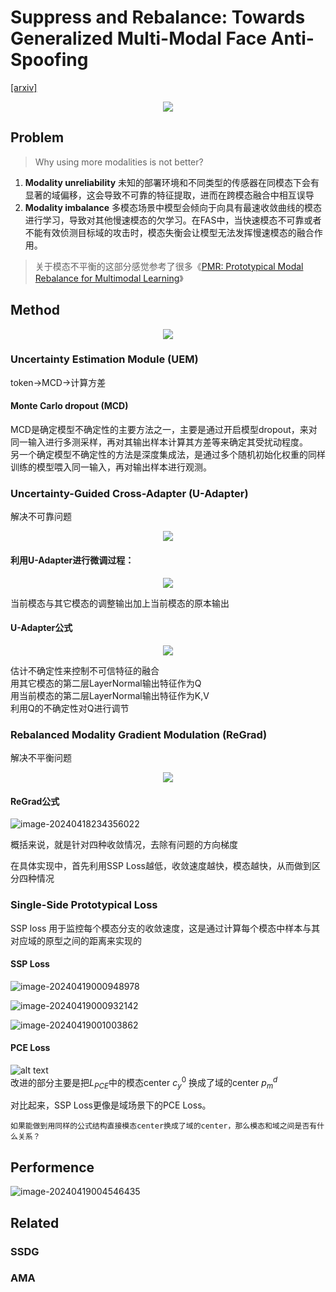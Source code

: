 # Suppress and Rebalance: Towards Generalized Multi-Modal Face Anti-Spoofing
[[arxiv]](https://arxiv.org/abs/2402.19298)

<div align=center><img src=".\assets\image-20240418233759387.png"></div>


## Problem
> Why using more modalities is not better?  
1. **Modality unreliability** 未知的部署环境和不同类型的传感器在同模态下会有显著的域偏移，这会导致不可靠的特征提取，进而在跨模态融合中相互误导  
2. **Modality imbalance** 多模态场景中模型会倾向于向具有最速收敛曲线的模态进行学习，导致对其他慢速模态的欠学习。在FAS中，当快速模态不可靠或者不能有效侦测目标域的攻击时，模态失衡会让模型无法发挥慢速模态的融合作用。  

  > 关于模态不平衡的这部分感觉参考了很多《[PMR: Prototypical Modal Rebalance for Multimodal Learning](http://arxiv.org/pdf/2211.07089.pdf)》
## Method

<div align=center><img src=".\assets\image-20240418233907671.png"></div>

### Uncertainty Estimation Module (UEM)
token->MCD->计算方差
#### Monte Carlo dropout (MCD)
MCD是确定模型不确定性的主要方法之一，主要是通过开启模型dropout，来对同一输入进行多测采样，再对其输出样本计算其方差等来确定其受扰动程度。  
另一个确定模型不确定性的方法是深度集成法，是通过多个随机初始化权重的同样训练的模型喂入同一输入，再对输出样本进行观测。

###  Uncertainty-Guided Cross-Adapter (U-Adapter)
解决不可靠问题  

<div align=center><img src=".\assets\image-20240418234043152.png"></div>

#### 利用U-Adapter进行微调过程：

<div align=center><img src=".\assets\image-20240418234149494.png"></div>

当前模态与其它模态的调整输出加上当前模态的原本输出  


#### U-Adapter公式

<div align=center><img src=".\assets\image-20240418234244499.png"></div>

估计不确定性来控制不可信特征的融合  
用其它模态的第二层LayerNormal输出特征作为Q  
用当前模态的第二层LayerNormal输出特征作为K,V  
利用Q的不确定性对Q进行调节  

###  Rebalanced Modality Gradient Modulation (ReGrad)
解决不平衡问题

<div align=center><img src=".\assets\image-20240418233610395.png"></div>

#### ReGrad公式

![image-20240418234356022](.\assets\image-20240418234356022.png)

概括来说，就是针对四种收敛情况，去除有问题的方向梯度

在具体实现中，首先利用SSP Loss越低，收敛速度越快，模态越快，从而做到区分四种情况

### Single-Side Prototypical Loss

SSP loss 用于监控每个模态分支的收敛速度，这是通过计算每个模态中样本与其对应域的原型之间的距离来实现的

#### SSP Loss
![image-20240419000948978](.\assets\image-20240419000948978.png)

![image-20240419000932142](.\assets\image-20240419000932142.png)

![image-20240419001003862](.\assets\image-20240419001003862.png)
#### PCE Loss
![alt text](.\assets\image.png)  
改进的部分主要是把$L_{PCE}$中的模态center $c_y^0$ 换成了域的center $p^d_m$    

对比起来，SSP Loss更像是域场景下的PCE Loss。

`如果能做到用同样的公式结构直接模态center换成了域的center，那么模态和域之间是否有什么关系？`

## Performence

![image-20240419004546435](.\assets\image-20240419004546435.png)

## Related

### SSDG

### AMA